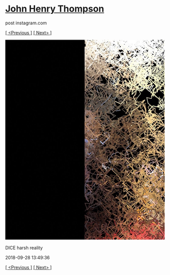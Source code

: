 # [John Henry Thompson](../README.md)
post instagram.com

[[ <Previous ]](2018-09-28-2.md) [[ Next> ]](2018-09-28-4.md)

[![](../media/2018-09-28/DICE-harsh-reality.jpg)](../README.md)

DICE harsh reality

2018-09-28 13:49:36

[[ <Previous ]](2018-09-28-2.md) [[ Next> ]](2018-09-28-4.md)